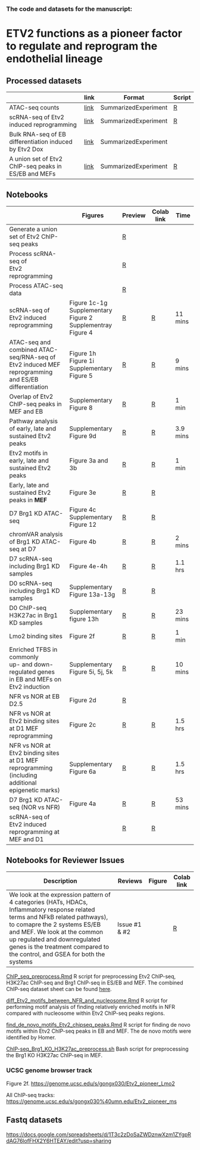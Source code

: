 ### The code and datasets for the manuscript: 

# ETV2 functions as a pioneer factor to regulate and reprogram the endothelial lineage

## Processed datasets

| | link | Format | Script | 
| --- | --- | --- | --- | 
| ATAC-seq counts | [link](https://s3.msi.umn.edu/gongx030/datasets/dataset=Etv2ATAC_version=20190228a/all_ATAC.rds) | SummarizedExperiment | [R](ATAC_seq_preprocess.Rmd) |
| scRNA-seq of Etv2 induced reprogramming | [link](https://s3.msi.umn.edu/gongx030/etv2_pioneer/data/processed_Etv2_scRNAseq.rds) | SummarizedExperiment | [R](scRNA_seq_preprocess.Rmd) |
| Bulk RNA-seq of EB differentiation induced by Etv2 Dox | [link](https://s3.msi.umn.edu/gongx030/datasets/dataset=Etv2RNA-seq_version=20190909a/se.rds) | SummarizedExperiment | |
| A union set of Etv2 ChIP-seq peaks in ES/EB and MEFs | [link](https://s3.msi.umn.edu/gongx030/datasets/dataset=Etv2PioneerChIPseq_version=20191203a/all_Etv2_peaks.rds) | SummarizedExperiment | [R](generate_union_Etv2_peakset.ipynb) |

## Notebooks

|  | Figures | Preview | Colab link | Time |
| --- | --- | --- | --- | --- |
| Generate a union set of Etv2 ChIP-seq peaks | | [R](generate_union_Etv2_peakset.ipynb) | | | |
| Process scRNA-seq of<br> Etv2 reprogramming | | [R](scRNA_seq_preprocess.Rmd) |  | | |
| Process ATAC-seq data | | [R](ATAC_seq_preprocess.Rmd) |  |   |  |
| scRNA-seq of Etv2 induced reprogramming | Figure 1c-1g <br> Supplementary Figure 2 <br> Supplementray Figure 4 | [R](scRNA_seq.ipynb) | [R](https://colab.research.google.com/github/gongx030/etv2_pioneer/blob/master/scRNA_seq.ipynb) | 11 mins |
| ATAC-seq and combined ATAC-seq/RNA-seq of <br> Etv2 induced MEF reprogramming and ES/EB differentiation | Figure 1h <br> Figure 1i <br> Supplementary Figure 5 | [R](ATAC_analysis.ipynb) | [R](https://colab.research.google.com/github/gongx030/etv2_pioneer/blob/master/ATAC_analysis.ipynb) | 9 mins |
| Overlap of Etv2 ChIP-seq peaks in MEF and EB | Supplementary Figure 8 | [R](Etv2_ChIP_seq_peaks.ipynb) | [R](https://colab.research.google.com/github/gongx030/etv2_pioneer/blob/master/Etv2_ChIP_seq_peaks.ipynb) | 1 min | 
| Pathway analysis of early, late and sustained Etv2 peaks | Supplementary Figure 9d | [R](Pathway_Etv2_peaks.ipynb) | [R](https://colab.research.google.com/github/gongx030/etv2_pioneer/blob/master/Pathway_Etv2_peaks.ipynb) | 3.9 mins | 
| Etv2 motifs in early, late and sustained Etv2 peaks | Figure 3a and 3b | [R](Etv2_motifs_in_early_Etv2_peaks.ipynb) | [R](https://colab.research.google.com/github/gongx030/etv2_pioneer/blob/master/Etv2_motifs_in_early_Etv2_peaks.ipynb) | 1 min |
| Early, late and sustained Etv2 peaks in **MEF** | Figure 3e | [R](early_Etv2_peaks_in_MEF.ipynb) | [R](https://colab.research.google.com/github/gongx030/etv2_pioneer/blob/master/early_Etv2_peaks_in_MEF.ipynb) |  |
| D7 Brg1 KD ATAC-seq | Figure 4c <br> Supplementary Figure 12 | [R](Brg1_KD_sustained_Etv2_peaks.ipynb) | [R](https://colab.research.google.com/github/gongx030/etv2_pioneer/blob/master/Brg1_KD_sustained_Etv2_peaks.ipynb) |  |
| chromVAR analysis of Brg1 KD ATAC-seq at D7| Figure 4b | [R](chromVAR_Brg1_KD_ATAC_D7.ipynb) | [R](https://colab.research.google.com/github/gongx030/etv2_pioneer/blob/master/chromVAR_Brg1_KD_ATAC_D7.ipynb) | 2 mins |
| D7 scRNA-seq including Brg1 KD samples | Figure 4e-4h | [R](Brg1KD_scRNA_seq_D7.ipynb) | [R](https://colab.research.google.com/github/gongx030/etv2_pioneer/blob/master/Brg1KD_scRNA_seq_D7.ipynb) | 1.1 hrs |
| D0 scRNA-seq including Brg1 KD samples | Supplementary Figure 13a-13g | [R](Brg1KD_scRNA_seq_D0.ipynb) | [R](https://colab.research.google.com/github/gongx030/etv2_pioneer/blob/master/Brg1KD_scRNA_seq_D0.ipynb) |  |
| D0 ChIP-seq H3K27ac in Brg1 KD samples | Supplementary figure 13h | [R](H3K27ac_Chip_seq_Analysis.ipynb) | [R](https://colab.research.google.com/github/gongx030/etv2_pioneer/blob/master/H3K27ac_Chip_seq_Analysis.ipynb) | 23 mins |
| Lmo2 binding sites | Figure 2f | [R](Lmo2_track.ipynb) | [R](https://colab.research.google.com/github/gongx030/etv2_pioneer/blob/master/Lmo2_track.ipynb) | 1 min |
| Enriched TFBS in commonly <br> up- and down-regulated genes <br> in EB and MEFs on Etv2 induction | Supplementary Figure 5i, 5j, 5k | [R](FBS_in_commonly_regulated_genes.ipynb) | [R](https://colab.research.google.com/github/gongx030/etv2_pioneer/blob/master/FBS_in_commonly_regulated_genes.ipynb) | 10 mins |
| NFR vs NOR at EB D2.5 | Figure 2d | [R](Etv2_ChIP_seq_analysis.ipynb) |  |  |
| NFR vs NOR at Etv2 binding sites at D1 MEF reprogramming | Figure 2c | [R](Etv2_binding_D1_MEF.ipynb) | [R](https://colab.research.google.com/github/gongx030/etv2_pioneer/blob/master/Etv2_binding_D1_MEF.ipynb) | 1.5 hrs | 
| NFR vs NOR at Etv2 binding sites at D1 MEF reprogramming <br> (including additional epigenetic marks) | Supplementary Figure 6a | [R](Etv2_binding_D1_MEF_extended.ipynb) | [R](https://colab.research.google.com/github/gongx030/etv2_pioneer/blob/master/Etv2_binding_D1_MEF_extended.ipynb) | 1.5 hrs |
| D7 Brg1 KD ATAC-seq (NOR vs NFR) | Figure 4a | [R](Brg1_KD_sustained_Etv2_peaks_NOR_NFR.ipynb) | [R](https://colab.research.google.com/github/gongx030/etv2_pioneer/blob/master/Brg1_KD_sustained_Etv2_peaks_NOR_NFR.ipynb) | 53 mins |
| scRNA-seq of Etv2 induced reprogramming at MEF and D1 | | [R](scRNA_seq_D1.ipynb) | [R](https://colab.research.google.com/github/gongx030/etv2_pioneer/blob/master/scRNA_seq_D1.ipynb) | |


## Notebooks for Reviewer Issues

| Description | Reviews | Figure | Colab link | 
| --- | --- | --- | --- |
| We look at the expression pattern of 4 categories (HATs, HDACs, Inflammatory response related terms and NFkB related pathways), to comapre the 2 systems ES/EB and MEF. We look at the common up regulated and downregulated genes is the treatment compared to the control, and GSEA for both the systems | Issue #1 & #2 |  | [R](https://colab.research.google.com/github/gongx030/etv2_pioneer/blob/master/Gene_expression_Inflammatory) |



[ChIP_seq_preprocess.Rmd](ChIP_seq_preprocess.Rmd) R script for preprocessing Etv2 ChIP-seq, H3K27ac ChIP-seq and Brg1 ChIP-seq in ES/EB and MEF.  The combined ChIP-seq dataset sheet can be found [here](https://docs.google.com/spreadsheets/d/1UWiduM3Pv-GsVGmfxFApnyVBI1THMR8n8wHg5st3b5c/edit?usp=sharing).  

[diff_Etv2_motifs_between_NFR_and_nucleosome.Rmd](diff_Etv2_motifs_between_NFR_and_nucleosome.Rmd) R script for performing motif analysis of finding relatively enriched motifs in NFR compared with nucleosome within Etv2 ChIP-seq peaks regions. 

[find_de_novo_motifs_Etv2_chipseq_peaks.Rmd](find_de_novo_motifs_Etv2_chipseq_peaks.Rmd) R script for finding de novo motifs within Etv2 ChIP-seq peaks in EB and MEF.  The de novo motifs were identified by Homer. 

[ChIP-seq_Brg1_KO_H3K27ac_preprocess.sh](ChIP-seq_Brg1_KO_H3K27ac_preprocess.sh) Bash script for preprocessing the Brg1 KO H3K27ac ChIP-seq in MEF. 

### UCSC genome browser track

Figure 2f. https://genome.ucsc.edu/s/gongx030/Etv2_pioneer_Lmo2

All ChIP-seq tracks: https://genome.ucsc.edu/s/gongx030%40umn.edu/Etv2_pioneer_ms

## Fastq datasets

https://docs.google.com/spreadsheets/d/1T3c2zDoSaZWDznwXzm1ZYgpRdAG76lofFHX2Y6HTEAY/edit?usp=sharing
